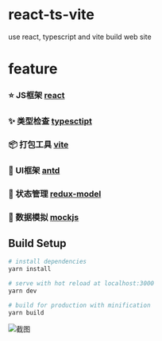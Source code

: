 # react-ts-vite
use react, typescript and vite build web site

# feature

###  :star: JS框架 [react](https://zh-hans.reactjs.org/)
###  :sparkles: 类型检查 [typesctipt](https://www.tslang.cn/index.html)
###  :package: 打包工具 [vite](https://github.com/vitejs/vite)
###  :art: UI框架 [antd](https://ant.design/index-cn)
###  :dizzy: 状态管理 [redux-model](https://github.com/redux-model/redux-model)
###  :candy: 数据模拟 [mockjs](https://github.com/nuysoft/Mock/tree/refactoring)

## Build Setup

``` bash
# install dependencies
yarn install

# serve with hot reload at localhost:3000
yarn dev

# build for production with minification
yarn build

```

![截图](./docs/img/home.png)